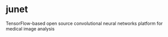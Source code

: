 # junet
TensorFlow-based open source convolutional neural networks platform for medical image analysis
